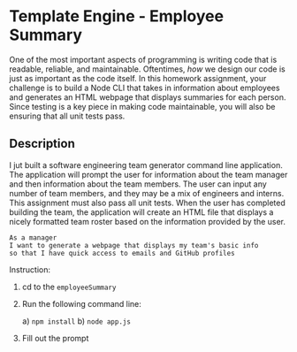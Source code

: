 # Template Engine - Employee Summary

One of the most important aspects of programming is writing code that is readable, reliable, and maintainable. Oftentimes, _how_ we design our code is just as important as the code itself. In this homework assignment, your challenge is to build a Node CLI that takes in information about employees and generates an HTML webpage that displays summaries for each person. Since testing is a key piece in making code maintainable, you will also be ensuring that all unit tests pass.

## Description

I jut built a software engineering team generator command line application. The application will prompt the user for information about the team manager and then information about the team members. The user can input any number of team members, and they may be a mix of engineers and interns. This assignment must also pass all unit tests. When the user has completed building the team, the application will create an HTML file that displays a nicely formatted team roster based on the information provided by the user.

```
As a manager
I want to generate a webpage that displays my team's basic info
so that I have quick access to emails and GitHub profiles
```

Instruction:

1. cd to the `employeeSummary`
2. Run the following command line:

   a) `npm install`
   b) `node app.js`

3. Fill out the prompt
